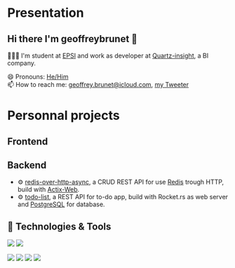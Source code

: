 # Presentation

## Hi there I'm **geoffreybrunet** 👋

👨🏻‍💻 I'm student at [EPSI](https://www.epsi.fr) and work as developer at [Quartz-insight](https://quartz-insight.com), a BI company.

😄 Pronouns: [He/Him](https://pronoun.is/he)  
📫 How to reach me: geoffrey.brunet@icloud.com, [my Tweeter](https://twitter.com/geoffreybrunet5)

# Personnal projects

## Frontend

## Backend
- ⚙️ [redis-over-http-async](https://github.com/GeoffreyBrunet/redis-over-http-async), a CRUD REST API for use [Redis](https://redis.io) trough HTTP, build with [Actix-Web](https://actix.rs).
- ⚙️ [todo-list](https://github.com/GeoffreyBrunet/TODO-LIST), a REST API for to-do app, build with Rocket.rs as web server and [PostgreSQL](https://www.postgresql.org/) for database.

## 🔧 Technologies & Tools
![](https://img.shields.io/badge/OS-Linux-informational?style=flat&logo=linux&logoColor=white&color=2bbc8a)
![](https://img.shields.io/badge/Editor-IntelliJ_IDEA-informational?style=flat&logo=intellij-idea&logoColor=white&color=2bbc8a)

![](https://img.shields.io/badge/Code-Make-informational?style=flat&logo=cmake&logoColor=white&color=2bbc8a)
![](https://img.shields.io/badge/Shell-Bash-informational?style=flat&logo=gnu-bash&logoColor=white&color=2bbc8a)
![](https://img.shields.io/badge/Tools-PostgreSQL-informational?style=flat&logo=postgresql&logoColor=white&color=2bbc8a)
![](https://img.shields.io/badge/Tools-Docker-informational?style=flat&logo=docker&logoColor=white&color=2bbc8a)
